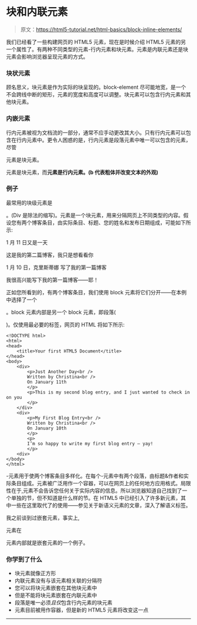 # 块和内联元素

> 原文：<https://html5-tutorial.net/html-basics/block-inline-elements/>

我们已经看了一些构建网页的 HTML5 元素，现在是时候介绍 HTML5 元素的另一个属性了。有两种不同类型的元素-行内元素和块元素。元素是内联元素还是块元素会影响浏览器呈现元素的方式。

### 块状元素

顾名思义，块元素是作为实际的块呈现的。block-element 尽可能地宽，是一个不会跨线中断的矩形，元素的宽度和高度可以调整。块元素可以包含行内元素和其他块元素。

### 内嵌元素

行内元素被视为文档流的一部分，通常不应手动更改其大小。只有行内元素可以包含在行内元素中。更令人困惑的是，行内元素是段落元素中唯一可以包含的元素，尽管

元素是块元素。

元素是块元素，而**元素是行内元素。(b 代表粗体并改变文本的外观)**<input type="hidden" name="IL_IN_ARTICLE">

### 例子

最常用的块级元素是

。(Div 是除法的缩写)。元素是一个块元素，用来分隔网页上不同类型的内容。假设您有两个博客条目，由实际条目、标题、您的姓名和发布日期组成，可能如下所示:

1 月 11 日又是一天

这是我的第二篇博客，我只是想看看你

1 月 10 日，克里斯蒂娜
写了我的第一篇博客

我很高兴能写下我的第一篇博客——耶！

正如您所看到的，有两个博客条目，我们使用 block 元素将它们分开——在本例中选择了一个

。block 元素内部是另一个 block 元素，即段落(

)。仅使用最必要的标签，网页的 HTML 将如下所示:

```
<!DOCTYPE html>
<html>
<head>
	<title>Your first HTML5 Document</title>
</head>
<body>
	<div>
		<p>Just Another Day<br />
		Written by Christina<br />
		On January 11th
		</p>
		<p>This is my second blog entry, and I just wanted to check in on you
		</p>
	</div>
	<div>
		<p>My First Blog Entry<br />
		Written by Christina<br />
		On January 10th
		</p>
		<p>
		I’m so happy to write my first blog entry – yay!
		</p>
	<div>
</body>
</html>
```

-元素用于使两个博客条目多样化。在每个-元素中有两个段落，由标题&作者和实际条目组成。元素被广泛用作一个容器，可以在网页上的任何地方应用格式。局限性在于,元素不会告诉您任何关于实际内容的信息。所以浏览器知道自己找到了一个单独的节，但不知道是什么样的节。在 HTML5 中已经引入了许多新元素，其中一些在这里取代了的使用——参见关于新语义元素的文章，深入了解语义标签。

我之前谈到过嵌套元素，事实上,

元素在

元素内部就是嵌套元素的一个例子。

### 你学到了什么

*   块元素就像正方形
*   内联元素没有与该元素相关联的分隔符
*   您可以将块元素嵌套在其他块元素中
*   但是不能将块元素嵌套在内联元素中
*   段落是唯一必须*且仅*包含行内元素的块元素
*   元素目前被用作容器，但是新的 HTML5 元素将改变这一点

* * *